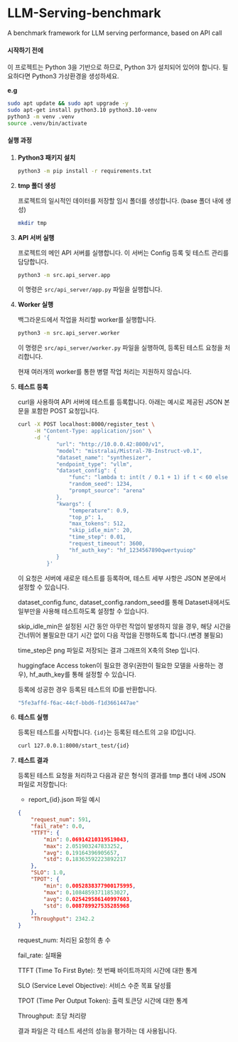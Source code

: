 # LLM-Serving-benchmark
A benchmark framework for LLM serving performance, based on API call

#### 시작하기 전에
이 프로젝트는 Python 3을 기반으로 하므로, Python 3가 설치되어 있어야 합니다.
필요하다면 Python3 가상환경을 생성하세요.
    
**e.g**
```bash
sudo apt update && sudo apt upgrade -y 
sudo apt-get install python3.10 python3.10-venv
python3 -m venv .venv
source .venv/bin/activate
```

#### 실행 과정

1. **Python3 패키지 설치**
   ```bash
   python3 -m pip install -r requirements.txt
   ```

2. **tmp 폴더 생성**

   프로젝트의 일시적인 데이터를 저장할 임시 폴더를 생성합니다. (base 폴더 내에 생성)
   ```bash
   mkdir tmp
   ```

3. **API 서버 실행**

   프로젝트의 메인 API 서버를 실행합니다. 이 서버는 Config 등록 및 테스트 관리를 담당합니다.
   ```bash
   python3 -m src.api_server.app
   ```
   이 명령은 `src/api_server/app.py` 파일을 실행합니다.

4. **Worker 실행**

   백그라운드에서 작업을 처리할 worker를 실행합니다.
   ```bash
   python3 -m src.api_server.worker
   ```
   이 명령은 `src/api_server/worker.py` 파일을 실행하여, 등록된 테스트 요청을 처리합니다.

   현재 여러개의 worker를 통한 병렬 작업 처리는 지원하지 않습니다.

5. **테스트 등록**

   curl을 사용하여 API 서버에 테스트를 등록합니다. 아래는 예시로 제공된 JSON 본문을 포함한 POST 요청입니다.
   ```bash
   curl -X POST localhost:8000/register_test \
        -H "Content-Type: application/json" \
        -d '{
               "url": "http://10.0.0.42:8000/v1",
               "model": "mistralai/Mistral-7B-Instruct-v0.1",
               "dataset_name": "synthesizer",
               "endpoint_type": "vllm",
               "dataset_config": {
                   "func": "lambda t: int(t / 0.1 + 1) if t < 60 else None",
                   "random_seed": 1234,
                   "prompt_source": "arena"
               },
               "kwargs": {
                   "temperature": 0.9,
                   "top_p": 1,
                   "max_tokens": 512,
                   "skip_idle_min": 20,
                   "time_step": 0.01,
                   "request_timeout": 3600,
                   "hf_auth_key": "hf_1234567890qwertyuiop"
               }
            }'
   ```
   이 요청은 서버에 새로운 테스트를 등록하며, 테스트 세부 사항은 JSON 본문에서 설정할 수 있습니다.

   dataset_config.func, dataset_config.random_seed를 통해 Dataset내에서도 일부만을 사용해 테스트하도록 설정할 수 있습니다.

   skip_idle_min은 설정된 시간 동안 아무런 작업이 발생하지 않을 경우, 해당 시간을 건너뛰어 불필요한 대기 시간 없이 다음 작업을 진행하도록 합니다.(변경 불필요)

   time_step은 png 파일로 저장되는 결과 그래프의 X축의 Step 입니다.

   huggingface Access token이 필요한 경우(권한이 필요한 모델을 사용하는 경우), hf_auth_key를 통해 설정할 수 있습니다.
   
   등록에 성공한 경우 등록된 테스트의 ID를 반환합니다.
   ```bash
   "5fe3affd-f6ac-44cf-bbd6-f1d3661447ae"
   ```

7. **테스트 실행**
   
   등록된 테스트를 시작합니다. `{id}`는 등록된 테스트의 고유 ID입니다.
   ```bash
   curl 127.0.0.1:8000/start_test/{id}
   ```

8. **테스트 결과**
   
   등록된 테스트 요청을 처리하고 다음과 같은 형식의 결과를 tmp 폴더 내에 JSON 파일로 저장합니다:

   - report_{id}.json 파일 예시
   
   ```json
   {
       "request_num": 591,
       "fail_rate": 0.0,
       "TTFT": {
           "min": 0.06914210319519043,
           "max": 2.051903247833252,
           "avg": 0.19164396905657,
           "std": 0.18363592223892217
       },
       "SLO": 1.0,
       "TPOT": {
           "min": 0.0052838377900175995,
           "max": 0.10848593711853027,
           "avg": 0.025429586140997603,
           "std": 0.008789927535285968
       },
       "Throughput": 2342.2
   }
   ```
   request_num: 처리된 요청의 총 수

   fail_rate: 실패율

   TTFT (Time To First Byte): 첫 번째 바이트까지의 시간에 대한 통계

   SLO (Service Level Objective): 서비스 수준 목표 달성률

   TPOT (Time Per Output Token): 출력 토큰당 시간에 대한 통계

   Throughput: 초당 처리량


   결과 파일은 각 테스트 세션의 성능을 평가하는 데 사용됩니다.
